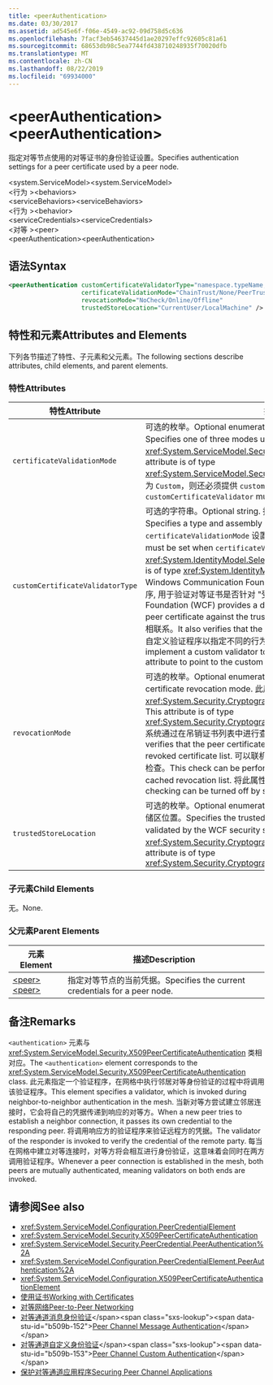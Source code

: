 ```yaml
---
title: <peerAuthentication>
ms.date: 03/30/2017
ms.assetid: ad545e6f-f06e-4549-ac92-09d758d5c636
ms.openlocfilehash: 7facf3eb54637445d1ae20297effc92605c81a61
ms.sourcegitcommit: 68653db98c5ea7744fd438710248935f70020dfb
ms.translationtype: MT
ms.contentlocale: zh-CN
ms.lasthandoff: 08/22/2019
ms.locfileid: "69934000"
---
```

# <a name="peerauthentication"></a><span data-ttu-id="b509b-101">\<peerAuthentication></span><span class="sxs-lookup"><span data-stu-id="b509b-101">\<peerAuthentication></span></span>
<span data-ttu-id="b509b-102">指定对等节点使用的对等证书的身份验证设置。</span><span class="sxs-lookup"><span data-stu-id="b509b-102">Specifies authentication settings for a peer certificate used by a peer node.</span></span>  
  
 <span data-ttu-id="b509b-103">\<system.ServiceModel></span><span class="sxs-lookup"><span data-stu-id="b509b-103">\<system.ServiceModel></span></span>  
<span data-ttu-id="b509b-104">\<行为 ></span><span class="sxs-lookup"><span data-stu-id="b509b-104">\<behaviors></span></span>  
<span data-ttu-id="b509b-105">\<serviceBehaviors></span><span class="sxs-lookup"><span data-stu-id="b509b-105">\<serviceBehaviors></span></span>  
<span data-ttu-id="b509b-106">\<行为 ></span><span class="sxs-lookup"><span data-stu-id="b509b-106">\<behavior></span></span>  
<span data-ttu-id="b509b-107">\<serviceCredentials></span><span class="sxs-lookup"><span data-stu-id="b509b-107">\<serviceCredentials></span></span>  
<span data-ttu-id="b509b-108">\<对等 ></span><span class="sxs-lookup"><span data-stu-id="b509b-108">\<peer></span></span>  
<span data-ttu-id="b509b-109">\<peerAuthentication></span><span class="sxs-lookup"><span data-stu-id="b509b-109">\<peerAuthentication></span></span>  
  
## <a name="syntax"></a><span data-ttu-id="b509b-110">语法</span><span class="sxs-lookup"><span data-stu-id="b509b-110">Syntax</span></span>  
  
```xml  
<peerAuthentication customCertificateValidatorType="namespace.typeName, [,AssemblyName] [,Version=version number] [,Culture=culture] [,PublicKeyToken=token]"
                    certificateValidationMode="ChainTrust/None/PeerTrust/PeerOrChainTrust/Custom"
                    revocationMode="NoCheck/Online/Offline"
                    trustedStoreLocation="CurrentUser/LocalMachine" />
```  
  
## <a name="attributes-and-elements"></a><span data-ttu-id="b509b-111">特性和元素</span><span class="sxs-lookup"><span data-stu-id="b509b-111">Attributes and Elements</span></span>  
 <span data-ttu-id="b509b-112">下列各节描述了特性、子元素和父元素。</span><span class="sxs-lookup"><span data-stu-id="b509b-112">The following sections describe attributes, child elements, and parent elements.</span></span>  
  
### <a name="attributes"></a><span data-ttu-id="b509b-113">特性</span><span class="sxs-lookup"><span data-stu-id="b509b-113">Attributes</span></span>  
  
|<span data-ttu-id="b509b-114">特性</span><span class="sxs-lookup"><span data-stu-id="b509b-114">Attribute</span></span>|<span data-ttu-id="b509b-115">描述</span><span class="sxs-lookup"><span data-stu-id="b509b-115">Description</span></span>|  
|---------------|-----------------|  
|`certificateValidationMode`|<span data-ttu-id="b509b-116">可选的枚举。</span><span class="sxs-lookup"><span data-stu-id="b509b-116">Optional enumeration.</span></span> <span data-ttu-id="b509b-117">指定用来验证凭据的三种模式之一。</span><span class="sxs-lookup"><span data-stu-id="b509b-117">Specifies one of three modes used to validate credentials.</span></span> <span data-ttu-id="b509b-118">此属性的类型为 <xref:System.ServiceModel.Security.X509CertificateValidationMode>。</span><span class="sxs-lookup"><span data-stu-id="b509b-118">This attribute is of type <xref:System.ServiceModel.Security.X509CertificateValidationMode>.</span></span> <span data-ttu-id="b509b-119">如果设置为 `Custom`，则还必须提供 `customCertificateValidator`。</span><span class="sxs-lookup"><span data-stu-id="b509b-119">If set to `Custom`, then a `customCertificateValidator` must also be supplied.</span></span>|  
|`customCertificateValidatorType`|<span data-ttu-id="b509b-120">可选的字符串。</span><span class="sxs-lookup"><span data-stu-id="b509b-120">Optional string.</span></span> <span data-ttu-id="b509b-121">指定用于验证自定义类型的类型和程序集。</span><span class="sxs-lookup"><span data-stu-id="b509b-121">Specifies a type and assembly used to validate a custom type.</span></span> <span data-ttu-id="b509b-122">当 `certificateValidationMode` 设置为 `Custom` 时，必须设置此属性。</span><span class="sxs-lookup"><span data-stu-id="b509b-122">This attribute must be set when `certificateValidationMode` is set to `Custom`.</span></span> <span data-ttu-id="b509b-123">此属性的类型为 <xref:System.IdentityModel.Selectors.X509CertificateValidator>。</span><span class="sxs-lookup"><span data-stu-id="b509b-123">This attribute is of type <xref:System.IdentityModel.Selectors.X509CertificateValidator>.</span></span> <span data-ttu-id="b509b-124">Windows Communication Foundation (WCF) 提供了一个默认的对等证书验证程序, 用于验证对等证书是否针对 "受信任人" 存储。</span><span class="sxs-lookup"><span data-stu-id="b509b-124">Windows Communication Foundation (WCF) provides a default peer certificate validator that verifies the peer certificate against the trusted people store.</span></span> <span data-ttu-id="b509b-125">它还验证证书是否与有效的根相联系。</span><span class="sxs-lookup"><span data-stu-id="b509b-125">It also verifies that the certificate chains up to a valid root.</span></span> <span data-ttu-id="b509b-126">您可以实现自定义验证程序以指定不同的行为，并使用该属性指向自定义验证程序。</span><span class="sxs-lookup"><span data-stu-id="b509b-126">You can implement a custom validator to specify a different behavior and use this attribute to point to the custom validator.</span></span>|  
|`revocationMode`|<span data-ttu-id="b509b-127">可选的枚举。</span><span class="sxs-lookup"><span data-stu-id="b509b-127">Optional enumeration.</span></span> <span data-ttu-id="b509b-128">指定证书吊销模式。</span><span class="sxs-lookup"><span data-stu-id="b509b-128">Specifies the certificate revocation mode.</span></span> <span data-ttu-id="b509b-129">此属性的类型为 <xref:System.Security.Cryptography.X509Certificates.X509RevocationMode>。</span><span class="sxs-lookup"><span data-stu-id="b509b-129">This attribute is of type <xref:System.Security.Cryptography.X509Certificates.X509RevocationMode>.</span></span> <span data-ttu-id="b509b-130">系统通过在吊销证书列表中进行查找来验证对等证书尚未吊销。</span><span class="sxs-lookup"><span data-stu-id="b509b-130">The system verifies that the peer certificate has not been revoked by looking it up in the revoked certificate list.</span></span> <span data-ttu-id="b509b-131">可以联机执行该检查，也可以根据缓存的吊销列表执行该检查。</span><span class="sxs-lookup"><span data-stu-id="b509b-131">This check can be performed either by checking online or against a cached revocation list.</span></span> <span data-ttu-id="b509b-132">将此属性设置为 NoCheck 可禁用吊销检查。</span><span class="sxs-lookup"><span data-stu-id="b509b-132">Revocation checking can be turned off by setting this attribute to NoCheck.</span></span>|  
|`trustedStoreLocation`|<span data-ttu-id="b509b-133">可选的枚举。</span><span class="sxs-lookup"><span data-stu-id="b509b-133">Optional enumeration.</span></span> <span data-ttu-id="b509b-134">指定 WCF 安全系统验证对等证书的受信任存储区位置。</span><span class="sxs-lookup"><span data-stu-id="b509b-134">Specifies the trusted store location where the peer certificate is validated by the WCF security system.</span></span> <span data-ttu-id="b509b-135">此属性的类型为 <xref:System.Security.Cryptography.X509Certificates.StoreLocation>。</span><span class="sxs-lookup"><span data-stu-id="b509b-135">This attribute is of type <xref:System.Security.Cryptography.X509Certificates.StoreLocation>.</span></span>|  
  
### <a name="child-elements"></a><span data-ttu-id="b509b-136">子元素</span><span class="sxs-lookup"><span data-stu-id="b509b-136">Child Elements</span></span>  
 <span data-ttu-id="b509b-137">无。</span><span class="sxs-lookup"><span data-stu-id="b509b-137">None.</span></span>  
  
### <a name="parent-elements"></a><span data-ttu-id="b509b-138">父元素</span><span class="sxs-lookup"><span data-stu-id="b509b-138">Parent Elements</span></span>  
  
|<span data-ttu-id="b509b-139">元素</span><span class="sxs-lookup"><span data-stu-id="b509b-139">Element</span></span>|<span data-ttu-id="b509b-140">描述</span><span class="sxs-lookup"><span data-stu-id="b509b-140">Description</span></span>|  
|-------------|-----------------|  
|[<span data-ttu-id="b509b-141">\<peer></span><span class="sxs-lookup"><span data-stu-id="b509b-141">\<peer></span></span>](peer-of-servicecredentials.md)|<span data-ttu-id="b509b-142">指定对等节点的当前凭据。</span><span class="sxs-lookup"><span data-stu-id="b509b-142">Specifies the current credentials for a peer node.</span></span>|  
  
## <a name="remarks"></a><span data-ttu-id="b509b-143">备注</span><span class="sxs-lookup"><span data-stu-id="b509b-143">Remarks</span></span>  
 <span data-ttu-id="b509b-144">`<authentication>` 元素与 <xref:System.ServiceModel.Security.X509PeerCertificateAuthentication> 类相对应。</span><span class="sxs-lookup"><span data-stu-id="b509b-144">The `<authentication>` element corresponds to the <xref:System.ServiceModel.Security.X509PeerCertificateAuthentication> class.</span></span> <span data-ttu-id="b509b-145">此元素指定一个验证程序，在网格中执行邻居对等身份验证的过程中将调用该验证程序。</span><span class="sxs-lookup"><span data-stu-id="b509b-145">This element specifies a validator, which is invoked during neighbor-to-neighbor authentication in the mesh.</span></span> <span data-ttu-id="b509b-146">当新对等方尝试建立邻居连接时，它会将自己的凭据传递到响应的对等方。</span><span class="sxs-lookup"><span data-stu-id="b509b-146">When a new peer tries to establish a neighbor connection, it passes its own credential to the responding peer.</span></span> <span data-ttu-id="b509b-147">将调用响应方的验证程序来验证远程方的凭据。</span><span class="sxs-lookup"><span data-stu-id="b509b-147">The validator of the responder is invoked to verify the credential of the remote party.</span></span> <span data-ttu-id="b509b-148">每当在网格中建立对等连接时，对等方将会相互进行身份验证，这意味着会同时在两方调用验证程序。</span><span class="sxs-lookup"><span data-stu-id="b509b-148">Whenever a peer connection is established in the mesh, both peers are mutually authenticated, meaning validators on both ends are invoked.</span></span>  
  
## <a name="see-also"></a><span data-ttu-id="b509b-149">请参阅</span><span class="sxs-lookup"><span data-stu-id="b509b-149">See also</span></span>

- <xref:System.ServiceModel.Configuration.PeerCredentialElement>
- <xref:System.ServiceModel.Security.X509PeerCertificateAuthentication>
- <xref:System.ServiceModel.Security.PeerCredential.PeerAuthentication%2A>
- <xref:System.ServiceModel.Configuration.PeerCredentialElement.PeerAuthentication%2A>
- <xref:System.ServiceModel.Configuration.X509PeerCertificateAuthenticationElement>
- [<span data-ttu-id="b509b-150">使用证书</span><span class="sxs-lookup"><span data-stu-id="b509b-150">Working with Certificates</span></span>](../../../wcf/feature-details/working-with-certificates.md)
- [<span data-ttu-id="b509b-151">对等网络</span><span class="sxs-lookup"><span data-stu-id="b509b-151">Peer-to-Peer Networking</span></span>](../../../wcf/feature-details/peer-to-peer-networking.md)
- <span data-ttu-id="b509b-152">[对等通道消息身份验证](https://docs.microsoft.com/previous-versions/dotnet/netframework-3.5/aa967730(v=vs.90))</span><span class="sxs-lookup"><span data-stu-id="b509b-152">[Peer Channel Message Authentication](https://docs.microsoft.com/previous-versions/dotnet/netframework-3.5/aa967730(v=vs.90))</span></span>
- <span data-ttu-id="b509b-153">[对等通道自定义身份验证](https://docs.microsoft.com/previous-versions/dotnet/netframework-3.5/ms751447(v=vs.90))</span><span class="sxs-lookup"><span data-stu-id="b509b-153">[Peer Channel Custom Authentication](https://docs.microsoft.com/previous-versions/dotnet/netframework-3.5/ms751447(v=vs.90))</span></span>
- [<span data-ttu-id="b509b-154">保护对等通道应用程序</span><span class="sxs-lookup"><span data-stu-id="b509b-154">Securing Peer Channel Applications</span></span>](../../../wcf/feature-details/securing-peer-channel-applications.md)

